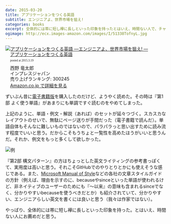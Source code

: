 ```yaml
---
date: 2015-03-20
title: アプリケーションをつくる英語
subtitle: エンジニアよ、世界市場を狙え!
categories: books
excerpt: 全体的には帯に短し襷に長しといった印象を持ったとはいえ、時間ない人で、チャチャッと、おおまかに確認したい人にはお薦めだと思う。
ogimage: http://ecx.images-amazon.com/images/I/51338TofnyL.jpg
---
```


<div class="azlink-box"><div class="azlink-image" style="float:left"><a href="http://www.amazon.co.jp/exec/obidos/ASIN/4844332848/warikiru-22/" name="azlinklink" target="_blank"><img src="http://ecx.images-amazon.com/images/I/51338TofnyL._SL160_.jpg" alt="アプリケーションをつくる英語 ―エンジニアよ、世界市場を狙え! ―" style="border:none" /></a></div><div class="azlink-info" style="float:left;margin-left:15px;line-height:120%"><div class="azlink-name" style="margin-bottom:10px;line-height:120%"><a href="http://www.amazon.co.jp/exec/obidos/ASIN/4844332848/warikiru-22/" name="azlinklink" target="_blank">アプリケーションをつくる英語</a><div class="azlink-powered-date" style="font-size:7pt;margin-top:5px;font-family:verdana;line-height:120%">posted at 2015.3.19</div></div><div class="azlink-detail">西野 竜太郎<br />インプレスジャパン<br />売り上げランキング: 300245<br /></div><div class="azlink-link" style="margin-top:5px"><a href="http://www.amazon.co.jp/exec/obidos/ASIN/4844332848/warikiru-22/" target="_blank">Amazon.co.jp で詳細を見る</a></div></div><div class="azlink-footer" style="clear:left"></div></div>

ずいぶん昔に[電子書籍版](http://tatsu-zine.com/books/english4app)を購入したのだけど、ようやく読めた。その時は『第1部 よく使う単語』があまりにも単調ですぐ読むのをやめてしまった。

上記のように、単語・例文・解説（あれば）のセットが延々つづく。スカスカなレイアウトのせいで、無駄にページ送りが手間だった（電子書籍で読んだ）。単語自体もそんなに難しいものではないので、パラパラっと思い出すために読み流す程度でいいと思う。だからこそもうちょと一覧性を高めたほうがいいと思うんだ。それか、例文をもっと多くして欲しかった。

![例](/mol/images/2015/0320-00.png)

『第2部 構文パターン』の方はちょっとした英文ライティングの参考書っぽくて、実用度は高いと思う。それこそGitHubでのやりとりとかにも使えそうな感じである。また、[Microsoft Manual of Style](http://www.amazon.co.jp/dp/B00JDMPH6S?tag=warikiru-22)などの各社の文章スタイルガイドの方針（例えば、理由を示すのに、becauseやsinceといった単語が使われるけど、非ネイティブのユーザーのためにも『〜以来』の意味も含まれるsinceでなく、分かりやすいbecauseを使うべきだとか）も紹介されていて、分かりやすい、エンジニアらしい英文を書くには良いと思う（我々は作家ではない）。

やっぱり、全体的には帯に短し襷に長しといった印象を持った。とはいえ、時間ない人にお薦めだと思う。
